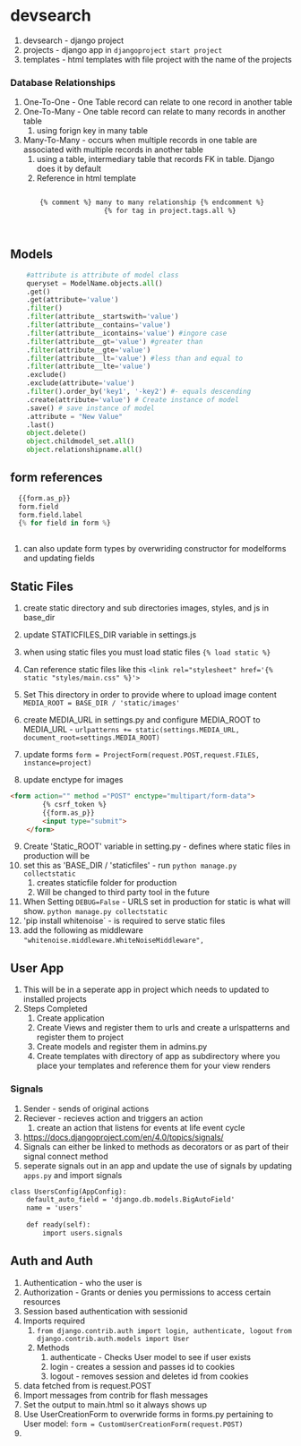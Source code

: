 # devsearch

1. devsearch - django project
2. projects - django app in `djangoproject start project`
3. templates - html templates with file project with the name of the projects


### Database Relationships

1. One-To-One - One Table record can relate to one record in another table
2. One-To-Many - One table record can relate to many records in another table
   1. using forign key in many table
3. Many-To-Many - occurs when multiple records in one table are associated with multiple records in another table
   1. using a table, intermediary table that records FK in table. Django does it by default
   2. Reference in html template
    ```html
    
        {% comment %} many to many relationship {% endcomment %}
                        {% for tag in project.tags.all %}
    ```
    ```
  
## Models

```python
    #attribute is attribute of model class
    queryset = ModelName.objects.all()
    .get()
    .get(attribute='value')
    .filter()
    .filter(attribute__startswith='value')
    .filter(attribute__contains='value')
    .filter(attribute__icontains='value') #ingore case
    .filter(attribute__gt='value') #greater than
    .filter(attribute__gte='value')
    .filter(attribute__lt='value') #less than and equal to
    .filter(attribute__lte='value')
    .exclude()
    .exclude(attribute='value')
    .filter().order_by('key1', '-key2') #- equals descending
    .create(attribute='value') # Create instance of model
    .save() # save instance of model
    .attribute = "New Value"
    .last()
    object.delete()
    object.childmodel_set.all()
    object.relationshipname.all()
```


## form references


```python
  {{form.as_p}}
  form.field
  form.field.label
  {% for field in form %}
  
```

1. can also update form types by overwriding constructor for modelforms and updating fields




## Static Files

1. create static directory and sub directories images, styles, and js in base_dir 
2. update STATICFILES_DIR variable in settings.js
3. when using static files you must load static files `{% load static %}`
4. Can reference static files like this `<link rel="stylesheet" href='{% static "styles/main.css" %}'>`
5. Set This directory in order to provide where to upload image content `MEDIA_ROOT = BASE_DIR / 'static/images'`
6. create MEDIA_URL in settings.py and configure MEDIA_ROOT to MEDIA_URL - `urlpatterns += static(settings.MEDIA_URL, document_root=settings.MEDIA_ROOT)`  
7. update forms `form = ProjectForm(request.POST,request.FILES, instance=project)`

8. update enctype for images
```html
<form action="" method ="POST" enctype="multipart/form-data">
        {% csrf_token %}
        {{form.as_p}}
        <input type="submit">
    </form>
```
9. Create 'Static_ROOT' variable in setting.py - defines where static files in production will be
10. set this as 'BASE_DIR / 'staticfiles' - run `python manage.py collectstatic`
    1.  creates staticfile folder for production
    2.  Will be changed to third party tool in the future
11. When Setting `DEBUG=False` - URLS set in production for static is what will show. `python manage.py collectstatic`
12. 'pip install whitenoise` - is required to serve static files
13. add the following as middleware `"whitenoise.middleware.WhiteNoiseMiddleware",`


## User App

1. This will be in a seperate app in project which needs to updated to installed projects
2. Steps Completed
   1. Create application
   2. Create Views and register them to urls and create a urlspatterns and register them to project 
   3. Create models and register them in admins.py
   4. Create templates with directory of app as subdirectory where you place your templates and reference them for your view renders

### Signals 

1. Sender - sends of original actions
2. Reciever - recieves action and triggers an action
   1. create an action that listens for events at life event cycle
3. https://docs.djangoproject.com/en/4.0/topics/signals/
4. Signals can either be linked to methods as decorators or as part of their signal connect method
5. seperate signals out in an app and update the use of signals by updating `apps.py` and import signals
```html
class UsersConfig(AppConfig):
    default_auto_field = 'django.db.models.BigAutoField'
    name = 'users'
    
    def ready(self):
        import users.signals
```

## Auth and Auth

1. Authentication - who the user is
2. Authorization - Grants or denies you permissions to access certain resources
3. Session based authentication with sessionid
4. Imports required
   1. `from django.contrib.auth import login, authenticate, logout`
    `from django.contrib.auth.models import User`
    2. Methods
       1. authenticate - Checks User model to see if user exists
       2. login - creates a session and passes id to cookies
       3. logout - removes session and deletes id from cookies
5. data fetched from is request.POST
6. Import messages from contrib for flash messages
7. Set the output to main.html so it always shows up
8. Use UserCreationForm to overwride forms in forms.py pertaining to User model: `form = CustomUserCreationForm(request.POST)`
9. 